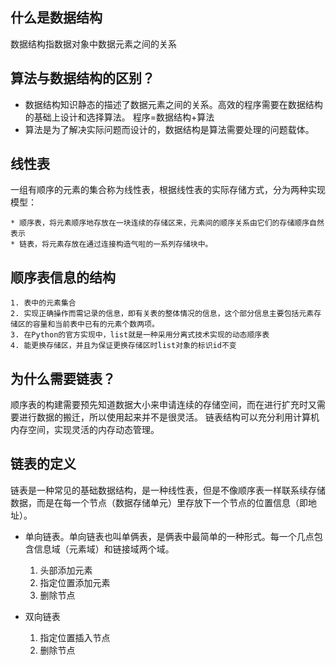 ## 什么是数据结构
数据结构指数据对象中数据元素之间的关系

## 算法与数据结构的区别？

* 数据结构知识静态的描述了数据元素之间的关系。高效的程序需要在数据结构的基础上设计和选择算法。   程序=数据结构+算法         
* 算法是为了解决实际问题而设计的，数据结构是算法需要处理的问题载体。

## 线性表
一组有顺序的元素的集合称为线性表，根据线性表的实际存储方式，分为两种实现模型：
	
	* 顺序表，将元素顺序地存放在一块连续的存储区来，元素间的顺序关系由它们的存储顺序自然表示
	* 链表，将元素存放在通过连接构造气啦的一系列存储块中。 
## 顺序表信息的结构

	1. 表中的元素集合
	2. 实现正确操作而需记录的信息，即有关表的整体情况的信息，这个部分信息主要包括元素存储区的容量和当前表中已有的元素个数两项。
	3. 在Python的官方实现中，list就是一种采用分离式技术实现的动态顺序表
	4. 能更换存储区，并且为保证更换存储区时list对象的标识id不变     

## 为什么需要链表？
顺序表的构建需要预先知道数据大小来申请连续的存储空间，而在进行扩充时又需要进行数据的搬迁，所以使用起来并不是很灵活。  链表结构可以充分利用计算机内存空间，实现灵活的内存动态管理。


## 链表的定义
链表是一种常见的基础数据结构，是一种线性表，但是不像顺序表一样联系续存储数据，而是在每一个节点（数据存储单元）里存放下一个节点的位置信息（即地址）。
* 单向链表。单向链表也叫单俩表，是俩表中最简单的一种形式。每一个几点包含信息域（元素域）和链接域两个域。
    1. 头部添加元素
    2. 指定位置添加元素
    3. 删除节点
    
* 双向链表
    1. 指定位置插入节点
    2. 删除节点